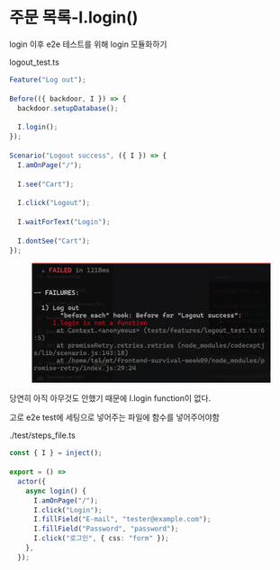 # 주문 목록-I.login()

login 이후 e2e 테스트를 위해 login 모듈화하기

logout\_test.ts

```typescript
Feature("Log out");

Before(({ backdoor, I }) => {
  backdoor.setupDatabase();

  I.login();
});

Scenario("Logout success", ({ I }) => {
  I.amOnPage("/");

  I.see("Cart");

  I.click("Logout");

  I.waitForText("Login");

  I.dontSee("Cart");
});
```

<figure><img src="../.gitbook/assets/image (5).png" alt=""><figcaption></figcaption></figure>

당연히 아직 아무것도 안했기 때문에 I.login function이 없다.

고로 e2e test에 세팅으로 넣어주는 파일에 함수를 넣어주어야함



./test/steps\_file.ts

```typescript
const { I } = inject();

export = () =>
  actor({
    async login() {
      I.amOnPage("/");
      I.click("Login");
      I.fillField("E-mail", "tester@example.com");
      I.fillField("Password", "password");
      I.click("로그인", { css: "form" });
    },
  });


```
